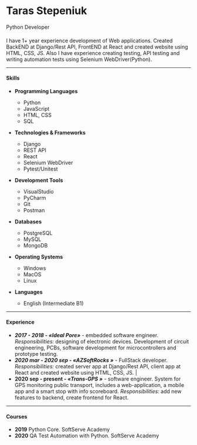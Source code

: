 # **Taras**  **Stepeniuk**
Python Developer
####


I have 1+ year experience development of Web applications. Created BackEND at Django/Rest API, FrontEND at React and created website using HTML, CSS, JS. Also I have experience creating testing, API testing and writing automation tests using Selenium WebDriver(Python).
____
####  Skills

* **Programming Languages**
  * Python 
  * JavaScript
  * HTML, CSS
  * SQL 

* **Technologies & Frameworks**
  * Django
  * REST API
  * React
  * Selenium WebDriver
  * Pytest/Unitest

* **Development Tools**
  * VisualStudio
  * PyCharm
  * Git
  * Postman

* **Databases**
  * PostgreSQL
  * MySQL
  * MongoDB

* **Operating Systems**
  * Windows
  * MacOS
  * Linux

* **Languages**
  * English (Intermediate B1)

____
#### Experience

* **_2017 - 2018_ - _«__Ideal Pore__»_** - embedded software engineer.
  *Responsibilities:* designing of electronic devices. Development of circuit engineering, PCBs, software development for microcontrollers and prototype testing. 
* **_2020 mar - 2020 sep_ - _«__AZSoftRocks__ »_** - FullStack developer.
  *Responsibilities:* created server app at Django/Rest API, client app at React and created website using HTML, CSS, JS. |
* **2020 sep - present - _«__Trans-GPS__ »_** - software engineer.
  System for GPS monitoring public transport, includes a web-application, a mobile app and a smart stop with info scoreboard. 
  *Responsibilities:* add new features to backend, create frontend for React.
____
#### Courses

* **2019** Python Core. SoftServe Academy 
* **2020** QA Test Automation with Python. SoftServe Academy